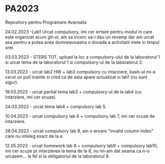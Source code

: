# PA2023
Repository pentru Programare Avansata

24.02.2023 -Lab1 Urcat compulsory, imi cer iertare pentru modul in care este organizat acum git-ul, am sa incerc sa-i dau un revamp dar am urcat asa pentru a putea avea dumneavoastra o dovada a activitatii mele in timpul orei.
 
03.03.2023 - STERS TOT, upload la loc a compulsory-ului de la laboratorul 1 si urcat tema de la laboratorul 1 si compulsory-ul de la laboratorul 2.

13.03.2023 - urcat lab2 HW + lab3 compulsory cu intarziere, bash-ul mi-a cerut un pull inainte si cred ca de asta apare actualizat si lab1 (nu sunt sigur).

19.03.2023 - urcat partial tema lab3 + compulsory-ul de la lab4 (cu intarziere, imi cer scuze).

24.03.2023 - urcat tema lab4 + compulsory lab 5.

10.04.2023 - urcat compulsory lab 6 + compulsory lab 7, imi cer scuze de intarziere.

28.04.2023 - urcat compulsory lab 8, am o eroare "invalid column index" care nu inteleg exact de la e.

12.05.2023 - urcat homework lab 8 + compulsory lab9 + compulsory lab10, imi cer scuze pt intarzierea la tema de la 8, nu mi-am dat seama ca n-o urcasem... la fel si la obligatoriul de la laboratorul 9.
